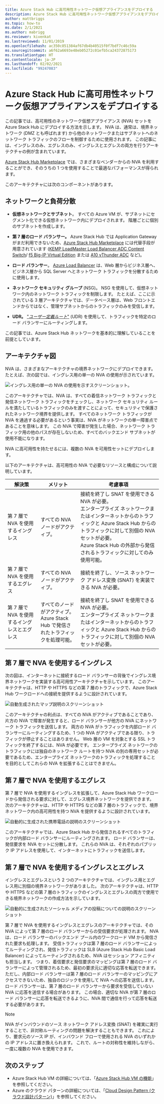 ```yaml
---
title: Azure Stack Hub に高可用性ネットワーク仮想アプライアンスをデプロイする
description: Azure Stack Hub に高可用性ネットワーク仮想アプライアンスをデプロイする方法について説明します。
author: mattbriggs
ms.topic: how-to
ms.date: 2/1/2021
ms.author: mabrigg
ms.reviewer: kivenkat
ms.lastreviewed: 11/01/2019
ms.openlocfilehash: ac350c851384af67db4b40515f0f7bdf7c46c59a
ms.sourcegitcommit: a6f62a6693e48eb05272c01efb5ca24372875173
ms.translationtype: HT
ms.contentlocale: ja-JP
ms.lasthandoff: 02/02/2021
ms.locfileid: "99247083"
---
```

# <a name="deploy-highly-available-network-virtual-appliances-on-azure-stack-hub"></a>Azure Stack Hub に高可用性ネットワーク仮想アプライアンスをデプロイする

この記事では、高可用性のネットワーク仮想アプライアンス (NVA) セットを Azure Stack Hub にデプロイする方法を示します。 NVA は、通常は、境界ネットワーク (DMZ とも呼ばれます) から他のネットワークまたはサブネットへのネットワーク トラフィックのフローを制御するために使用されます。 この記事には、イングレスのみ、エグレスのみ、イングレスとエグレスの両方を行うアーキテクチャの例が含まれています。

[Azure Stack Hub Marketplace](../operator/azure-stack-marketplace-azure-items.md) では、さまざまなベンダーからの NVA を利用することができ、そのうちの 1 つを使用することで最適なパフォーマンスが得られます。

このアーキテクチャには次のコンポーネントがあります。

## <a name="networking-and-load-balancing"></a>ネットワークと負荷分散

-   **仮想ネットワークとサブネット**。 すべての Azure VM が、サブネットにセグメント化できる仮想ネットワーク内にデプロイされます。 階層ごとに個別のサブネットを作成します。

-   **第 7 層のロード バランサー。** Azure Stack Hub では Application Gateway がまだ利用できないため、[Azure Stack Hub Marketplace](../operator/azure-stack-marketplace-azure-items.md) には代替手段が用意されています ([KEMP LoadMaster Load Balancer ADC Content Switch](https://azuremarketplace.microsoft.com/marketplace/apps/kemptech.vlm-azure)/ [f5 Big-IP Virtual Edition](https://azuremarketplace.microsoft.com/marketplace/apps/f5-networks.f5-big-ip-best) または [A10 vThunder ADC](https://azuremarketplace.microsoft.com/marketplace/apps/a10networks.vthunder-414-gr1) など)。

-   **ロード バランサー**。 [Azure Load Balancer](/azure/load-balancer/load-balancer-overview) は、Web 層からビジネス層へ、ビジネス層から SQL Server へとネットワーク トラフィックを分散するために使用します。

-   **ネットワーク セキュリティ グループ** (NSG)。 NSG を使用して、仮想ネットワーク内のネットワーク トラフィックを制限します。 たとえば、ここに示されている 3 層アーキテクチャでは、データベース層は、Web フロントエンドからではなく、管理サブネットからのトラフィックのみを受信します。

-   **UDR。** ["*ユーザー定義ルート*"](/azure/virtual-network/virtual-networks-udr-overview/) (UDR) を使用して、トラフィックを特定のロード バランサーにルーティングします。

この記事では、Azure Stack Hub ネットワークを基本的に理解していることを前提としています。

## <a name="architecture-diagrams"></a>アーキテクチャ図

NVA は、さまざまなアーキテクチャの境界ネットワークにデプロイできます。 たとえば、次の図では、イングレス用の単一の NVA の使用が示されています。

![イングレス用の単一の NVA の使用を示すスクリーンショット。](./media/iaas-architecture-nva-architecture/iaas-architecture-nva-architecture-image1.svg)

このアーキテクチャでは、NVA は、すべての着信ネットワーク トラフィックと発信ネットワーク トラフィックをチェックし、ネットワーク セキュリティ ルールを満たしているトラフィックのみを渡すことによって、セキュリティで保護されたネットワーク境界を提供します。 すべてのネットワーク トラフィックが NVA を通過する必要があるという事実は、NVA がネットワークの単一障害点であることを意味します。 この NVA で障害が発生した場合、ネットワーク トラフィック用の他のパスが存在しないため、すべてのバックエンド サブネットが使用不能になります。

NVA に高可用性を持たせるには、複数の NVA を可用性セットにデプロイします。

以下のアーキテクチャは、高可用性の NVA で必要なリソースと構成について説明しています。

| 解決策 | メリット | 考慮事項 |
| --- | --- | --- |
| 第 7 層で NVA を使用するイングレス | すべての NVA ノードがアクティブ。 | 接続を終了し SNAT を使用できる NVA が必要。<br>エンタープライズ ネットワークまたはインターネットからのトラフィックと Azure Stack Hub からのトラフィックに対して別個の NVA セットが必要。<br>Azure Stack Hub の外部から発信されるトラフィックに対してのみ使用可能。  |
| 第 7 層で NVA を使用するエグレス | すべての NVA ノードがアクティブ。 | 接続を終了し、ソース ネットワーク アドレス変換 (SNAT) を実装できる NVA が必要。 |
| 第 7 層で NVA を使用するイングレスとエグレス | すべてのノードがアクティブ。<br>Azure Stack Hub で発信されたトラフィックを処理可能。 | 接続を終了し SNAT を使用できる NVA が必要。<br>エンタープライズ ネットワークまたはインターネットからのトラフィックと Azure Stack Hub からのトラフィックに対して別個の NVA セットが必要。 |

## <a name="ingress-with-layer-7-nvas"></a>第 7 層で NVA を使用するイングレス

次の図は、インターネットに接続するロード バランサーの背後でイングレス境界ネットワークを実装する高可用性アーキテクチャを示しています。 このアーキテクチャは、HTTP や HTTPS などの第 7 層のトラフィックで、Azure Stack Hub ワークロードへの接続を提供するように設計されています。

![自動生成されたマップ説明のスクリーンショット](./media/iaas-architecture-nva-architecture/iaas-architecture-nva-architecture-image2.svg)

このアーキテクチャの利点は、すべての NVA がアクティブであることであり、片方の NVA で障害が発生すると、ロード バランサーが他方の NVA にネットワーク トラフィックを送信します。 両方の NVA がトラフィックを内部ロード バランサーにルーティングするため、1 つの NVA がアクティブである限り、トラフィックが停止することはありません。 Web 層の VM を対象とする SSL トラフィックを終了するには、NVA が必要です。 エンタープライズ ネットワークのトラフィックには独自のネットワーク ルートを持つ NVA の別の専用セットが必要であるため、エンタープライズ ネットワークのトラフィックを処理することを目的としてこれらの NVA を拡張することはできません。

## <a name="egress-with-layer-7-nvas"></a>第 7 層で NVA を使用するエグレス

第 7 層で NVA を使用するイングレスを拡張して、Azure Stack Hub ワークロードから発信される要求に対して、エグレス境界ネットワークを提供できます。 次のアーキテクチャは、HTTP や HTTPS などの第 7 層のトラフィックで、境界ネットワーク内の高可用性を持つ NVA を提供するように設計されています。

![自動的に生成された携帯電話の説明のスクリーンショット](./media/iaas-architecture-nva-architecture/iaas-architecture-nva-architecture-image4.svg)

このアーキテクチャでは、Azure Stack Hub から発信されるすべてのトラフィックが内部ロード バランサーにルーティングされます。 ロード バランサーは、発信要求を NVA セットに分散します。 これらの NVA は、それぞれのパブリック IP アドレスを使用して、インターネットにトラフィックを送信します。

## <a name="ingress-egress-with-layer-7--nvas"></a>第 7 層で NVA を使用するイングレスとエグレス

イングレスとエグレスという 2 つのアーキテクチャでは、イングレス用とエグレス用に別個の境界ネットワークがありました。 次のアーキテクチャは、HTTP や HTTPS などの第 7 層のトラフィックのイングレスとエグレスの両方で使用できる境界ネットワークの作成方法を示しています。

![自動的に生成されたソーシャル メディアの投稿についての説明のスクリーンショット](./media/iaas-architecture-nva-architecture/iaas-architecture-nva-architecture-image4.svg)

第 7 層で NVA を使用するイングレスとエグレスのアーキテクチャでは、その NVA によって第 7 層のロード バランサーからの受信要求が処理されます。 NVA は、ロード バランサーのバックエンド プール内のワークロード VM から発信された要求も処理します。 受信トラフィックは第 7 層のロード バランサーによってルーティングされ、発信トラフィックは SLB (Azure Stack Hub Basic Load Balancer) によってルーティングされるため、NVA はセッション アフィニティも担当します。 つまり、着信要求と発信要求のマッピングは第 7 層のロード バランサーによって管理されるため、最初の要求元に適切な応答を転送できます。 ただし、内部ロード バランサーは第 7 層のロード バランサーのマッピングにアクセスできないため、独自のロジックを使用して NVA への応答を送信します。 ロード バランサーは、第 7 層のロード バランサーから要求を受信していない NVA に応答を送信する場合があります。 この場合、適切な NVA が第 7 層のロード バランサーに応答を転送できるように、NVA 間で通信を行って応答を転送する必要があります。

> [!NOTE]  
> NVA がインバウンドのソース ネットワーク アドレス変換 (SNAT) を確実に実行することで、非対称ルーティングの問題を解決することもできます。 これにより、要求元のソース IP が、インバウンド フローで使用される NVA のいずれかの IP アドレスに置き換えられます。 これで、ルートの対称性を維持しながら、一度に複数の NVA を使用できます。

## <a name="next-steps"></a>次のステップ

- Azure Stack Hub VM の詳細については、「[Azure Stack Hub VM の機能](azure-stack-vm-considerations.md)」を参照してください。  
- Azure のクラウド パターンの詳細については、「[Cloud Design Pattern (クラウド設計パターン)](/azure/architecture/patterns)」を参照してください。
